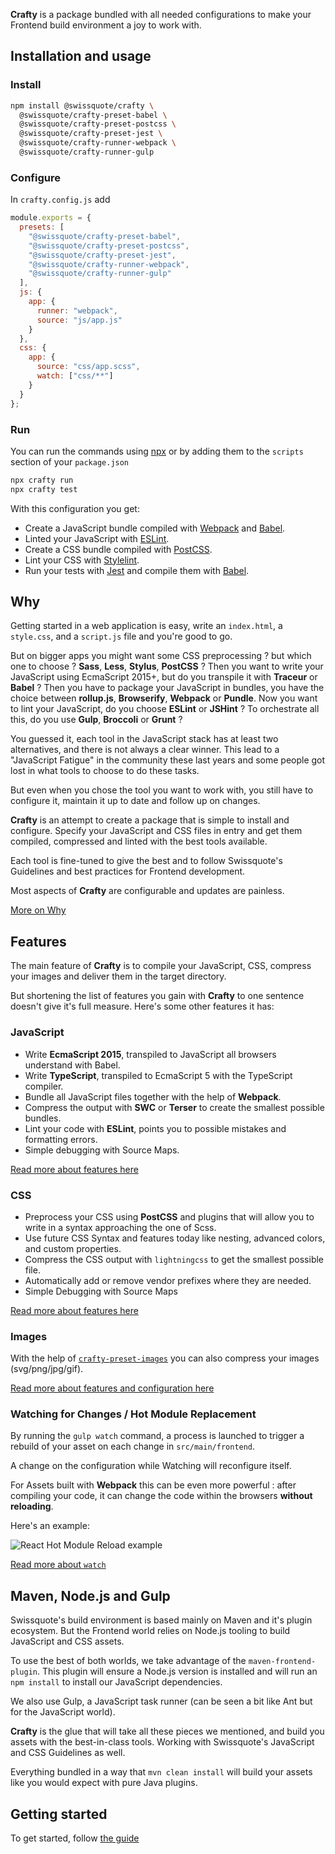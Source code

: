 **Crafty** is a package bundled with all needed configurations to make your
Frontend build environment a joy to work with.

## Installation and usage

### Install

```bash
npm install @swissquote/crafty \
  @swissquote/crafty-preset-babel \
  @swissquote/crafty-preset-postcss \
  @swissquote/crafty-preset-jest \
  @swissquote/crafty-runner-webpack \
  @swissquote/crafty-runner-gulp
```

### Configure

In `crafty.config.js` add

```javascript
module.exports = {
  presets: [
    "@swissquote/crafty-preset-babel",
    "@swissquote/crafty-preset-postcss",
    "@swissquote/crafty-preset-jest",
    "@swissquote/crafty-runner-webpack",
    "@swissquote/crafty-runner-gulp"
  ],
  js: {
    app: {
      runner: "webpack",
      source: "js/app.js"
    }
  },
  css: {
    app: {
      source: "css/app.scss",
      watch: ["css/**"]
    }
  }
};
```

### Run

You can run the commands using
[npx](https://medium.com/@maybekatz/introducing-npx-an-npm-package-runner-55f7d4bd282b)
or by adding them to the `scripts` section of your `package.json`

```bash
npx crafty run
npx crafty test
```

With this configuration you get:

- Create a JavaScript bundle compiled with [Webpack](https://webpack.js.org/)
  and [Babel](https://babeljs.io/).
- Linted your JavaScript with [ESLint](https://eslint.org/).
- Create a CSS bundle compiled with [PostCSS](http://postcss.org/).
- Lint your CSS with [Stylelint](https://stylelint.io/).
- Run your tests with [Jest](https://facebook.github.io/jest/) and compile them
  with [Babel](https://babeljs.io/).

## Why

Getting started in a web application is easy, write an `index.html`, a
`style.css`, and a `script.js` file and you're good to go.

But on bigger apps you might want some CSS preprocessing ? but which one to
choose ? **Sass**, **Less**, **Stylus**, **PostCSS** ? Then you want to write
your JavaScript using EcmaScript 2015+, but do you transpile it with **Traceur** or
**Babel** ? Then you have to package your JavaScript in bundles, you have the
choice between **rollup.js**, **Browserify**, **Webpack** or **Pundle**. Now you
want to lint your JavaScript, do you choose **ESLint** or **JSHint** ? To
orchestrate all this, do you use **Gulp**, **Broccoli** or **Grunt** ?

You guessed it, each tool in the JavaScript stack has at least two alternatives,
and there is not always a clear winner. This lead to a "JavaScript Fatigue" in
the community these last years and some people got lost in what tools to choose
to do these tasks.

But even when you chose the tool you want to work with, you still have to
configure it, maintain it up to date and follow up on changes.

**Crafty** is an attempt to create a package that is simple to install and
configure. Specify your JavaScript and CSS files in entry and get them compiled,
compressed and linted with the best tools available.

Each tool is fine-tuned to give the best and to follow Swissquote's Guidelines
and best practices for Frontend development.

Most aspects of **Crafty** are configurable and updates are painless.

[More on Why](./Why.md)

## Features

The main feature of **Crafty** is to compile your JavaScript, CSS, compress your
images and deliver them in the target directory.

But shortening the list of features you gain with **Crafty** to one sentence
doesn't give it's full measure. Here's some other features it has:

### JavaScript

- Write **EcmaScript 2015**, transpiled to JavaScript all browsers understand
  with Babel.
- Write **TypeScript**, transpiled to EcmaScript 5 with the TypeScript compiler.
- Bundle all JavaScript files together with the help of **Webpack**.
- Compress the output with **SWC** or **Terser** to create the smallest possible bundles.
- Lint your code with **ESLint**, points you to possible mistakes and formatting
  errors.
- Simple debugging with Source Maps.

[Read more about features here](03_Use_Cases/Compiling_JavaScript.md)

### CSS

- Preprocess your CSS using **PostCSS** and plugins that will allow you to write in a syntax approaching the one of Scss.
- Use future CSS Syntax and features today like nesting, advanced colors, and custom properties.
- Compress the CSS output with `lightningcss` to get the smallest possible file.
- Automatically add or remove vendor prefixes where they are needed.
- Simple Debugging with Source Maps

[Read more about features here](03_Use_Cases/Compiling_CSS.md)

### Images

With the help of
[`crafty-preset-images`](05_Packages/05_crafty-preset-images.md) you can also
compress your images (svg/png/jpg/gif).

[Read more about features and configuration here](03_Use_Cases/Compressing_Images.md)

### Watching for Changes / Hot Module Replacement

By running the `gulp watch` command, a process is launched to trigger a rebuild
of your asset on each change in `src/main/frontend`.

A change on the configuration while Watching will reconfigure itself.

For Assets built with **Webpack** this can be even more powerful : after
compiling your code, it can change the code within the browsers **without
reloading**.

Here's an example:

![React Hot Module Reload example](react-hot-loader.gif)

[Read more about `watch`](04_User_Guides/Developing_Faster_with_Crafty_watch.md)

## Maven, Node.js and Gulp

Swissquote's build environment is based mainly on Maven and it's plugin
ecosystem. But the Frontend world relies on Node.js tooling to build
JavaScript and CSS assets.

To use the best of both worlds, we take advantage of the
`maven-frontend-plugin`. This plugin will ensure a Node.js version is installed and
will run an `npm install` to install our JavaScript dependencies.

We also use Gulp, a JavaScript task runner (can be seen a bit like Ant but for
the JavaScript world).

**Crafty** is the glue that will take all these pieces we mentioned, and build
you assets with the best-in-class tools. Working with Swissquote's JavaScript and CSS Guidelines as well.

Everything bundled in a way that `mvn clean install` will build your assets like
you would expect with pure Java plugins.

## Getting started

To get started, follow [the guide](01_Getting_Started.md)
